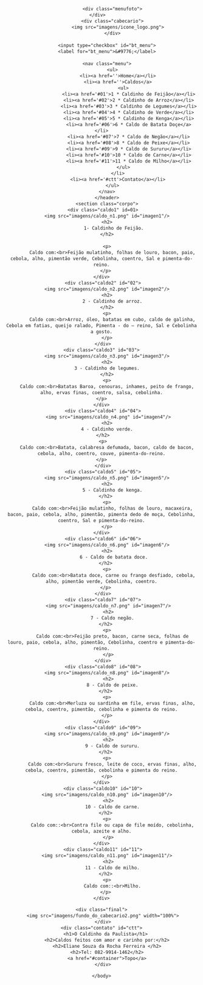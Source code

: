 <!DOCTYPE HTML>
<html>
    <head>
        <meta charset="utf-8">
        <title>Caldos da Paulista</title>
        <meta name="viewport" content="width=device-width, initial-scale=1.0">
        <link rel="stylesheet" type="text/css" href="css/index1.css">
    </head>
    <body>
        <header id="container">
            
            <div class="menufoto">
            </div>           
            <div class="cabecario">
                <img src="imagens/icone_logo.png">
            </div>
        
        <input type="checkbox" id="bt_menu">
        <label for="bt_menu">&#9776;</label>
    
        <nav class="menu">
            <ul>
                <li><a href=''>Home</a></li>
                <li><a href=''>Caldos</a>
                    <ul>
                        <li><a href='#01'>1 * Caldinho de Feijão</a></li>
                        <li><a href='#02'>2 * Caldinho de Arroz</a></li>
                        <li><a href='#03'>3 * Caldinho de Legumes</a></li>
                        <li><a href='#04'>4 * Caldinho de Verde</a></li>
                        <li><a href='#05'>5 * Caldinho de Kenga</a></li>
                        <li><a href='#06'>6 * Caldo de Batata Doçe</a></li>
                        <li><a href='#07'>7 * Caldo de Negão</a></li>
                        <li><a href='#08'>8 * Caldo de Peixe</a></li>
                        <li><a href='#09'>9 * Caldo de Sururu</a></li>
                        <li><a href='#10'>10 * Caldo de Carne</a></li>
                        <li><a href='#11'>11 * Caldo de Milho</a></li>
                    </ul>
                </li>
                <li><a href='#ctt'>Contato</a></li>
            </ul>
        </nav>
        </header>
        <section class="corpo">
     <div class="caldo1" id=01>
        <img src="imagens/caldo_n1.png" id="imagen1"/>
        <h2>
             1- Caldinho de Feijão.
        </h2>
    
        <p>
            Caldo com:<br>Feijão mulatinho, folhas de louro, bacon, paio, cebola, alho, pimentão verde, Cebolinha, coentro, Sal e pimenta-do-reino.
        </p> 
    </div>
     <div class="caldo2" id="02">
        <img src="imagens/caldo_n2.png" id="imagen2"/>
        <h2>
            2 - Caldinho de arroz.
        </h2>
        <p>
            Caldo com:<br>Arroz, óleo, batatas em cubo, caldo de galinha, Cebola em fatias, queijo ralado, Pimenta - do – reino, Sal e Cebolinha a gosto.
        </p>
     </div>
     <div class="caldo3" id="03"> 
        <img src="imagens/caldo_n3.png" id="imagen3"/>
        <h2>
        3 - Caldinho de legumes.
        </h2>
        <p>
        Caldo com:<br>Batatas Baroa, cenouras, inhames, peito de frango, alho, ervas finas, coentro, salsa, cebolinha.
     </p> 
    </div>
     <div class="caldo4" id="04">
         <img src="imagens/caldo_n4.png" id="imagen4"/>
        <h2>
        4 - Caldinho verde.
     </h2>
     <p>
        Caldo com:<br>Batata, calabresa defumada, bacon, caldo de bacon, cebola, alho, coentro, couve, pimenta-do-reino.
     </p> 
     </div>
     <div class="caldo5" id="05">
        <img src="imagens/caldo_n5.png" id="imagen5"/>
        <h2>
            5 - Caldinho de kenga.
        </h2> 
        <p>
            Caldo com:<br>Feijão mulatinho, folhas de louro, macaxeira, bacon, paio, cebola, alho, pimentão, pimenta dedo de moça, Cebolinha, coentro, Sal e pimenta-do-reino.
        </p>
     </div> 
     <div class="caldo6" id="06">
        <img src="imagens/caldo_n6.png" id="imagen6"/>
        <h2>
             6 - Caldo de batata doce.
        </h2> 
        <p>
             Caldo com:<br>Batata doce, carne ou frango desfiado, cebola,    alho, pimentão verde, Cebolinha, coentro.
        </p> 
     </div>
     <div class="caldo7" id="07">
         <img src="imagens/caldo_n7.png" id="imagen7"/>
         <h2>
            7 - Caldo negão.
        </h2> 
        <p>
            Caldo com:<br>Feijão preto, bacon, carne seca, folhas de louro, paio, cebola, alho, pimentão, Cebolinha, coentro e pimenta-do-reino.
         </p>
     </div>
     <div class="caldo8" id="08">
        <img src="imagens/caldo_n8.png" id="imagen8"/>
         <h2>
            8 - Caldo de peixe.
        </h2> 
        <p>
            Caldo com:<br>Merluza ou sardinha em file, ervas finas, alho, cebola, coentro, pimentão, cebolinha e pimenta do reino.
        </p>
     </div> 
     <div class="caldo9" id="09">
        <img src="imagens/caldo_n9.png" id="imagen9"/>
         <h2>
            9 - Caldo de sururu.
        </h2> 
        <p>
            Caldo com:<br>Sururu fresco, leite de coco, ervas finas, alho, cebola, coentro, pimentão, cebolinha e pimenta do reino.
        </p>
     </div> 
     <div class="caldo10" id="10">
        <img src="imagens/caldo_n10.png" id="imagen10"/>
         <h2>
            10 - Caldo de carne.
        </h2> 
        <p>
            Caldo com::<br>Contra file ou capa de file moído, cebolinha, cebola, azeite e alho.
         </p>
     </div> 
     <div class="caldo11" id="11">
        <img src="imagens/caldo_n11.png" id="imagen11"/>
         <h2>
            11 - Caldo de milho.
        </h2> 
        <p>
            Caldo com::<br>Milho.
        </p> 
     </div> 
</section>
    
 <footer>

    <div class="final">
     <img src="imagens/fundo_do_cabecario2.png" width="100%">
     </div>
    <div class="contato" id="ctt">
        <h1>O Caldinho da Paulista</h1> 
        <h2>Caldos feitos com amor e carinho por:</h2>
        <h2>Eliane Souza da Rocha Ferreira </h2>
        <h2>Tel: 082-9914-1462</h2>
        <a href="#container">Topo</a>
     </div>
     
 </footer> 
        
        
    </body>
</html>
